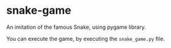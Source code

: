 # snake-game
An imitation of the famous Snake, using pygame library.

You can execute the game, by executing the ```snake_game.py``` file.
